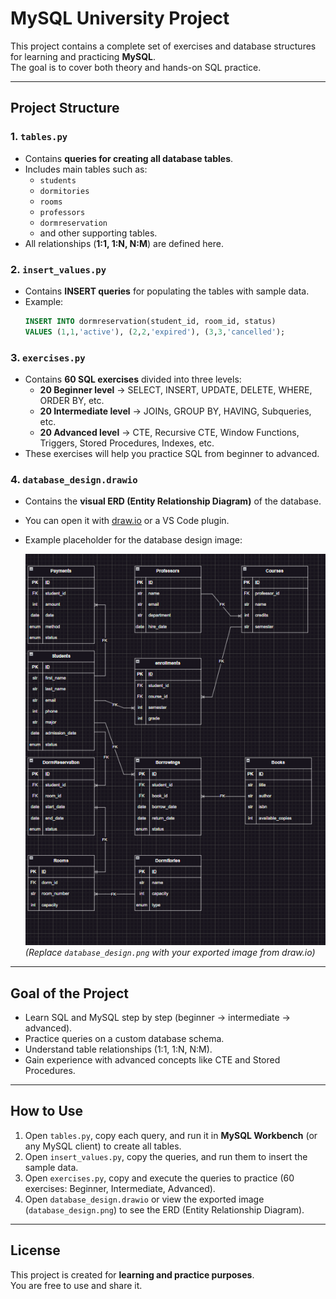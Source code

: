 # MySQL University Project

This project contains a complete set of exercises and database structures for learning and practicing **MySQL**.  
The goal is to cover both theory and hands-on SQL practice.

---

## Project Structure

### 1. `tables.py`
- Contains **queries for creating all database tables**.
- Includes main tables such as:
  - `students`
  - `dormitories`
  - `rooms`
  - `professors`
  - `dormreservation`
  - and other supporting tables.
- All relationships (**1:1, 1:N, N:M**) are defined here.

### 2. `insert_values.py`
- Contains **INSERT queries** for populating the tables with sample data.
- Example:
  ```sql
  INSERT INTO dormreservation(student_id, room_id, status)
  VALUES (1,1,'active'), (2,2,'expired'), (3,3,'cancelled');
  ```

### 3. `exercises.py`
- Contains **60 SQL exercises** divided into three levels:
  - **20 Beginner level** → SELECT, INSERT, UPDATE, DELETE, WHERE, ORDER BY, etc.
  - **20 Intermediate level** → JOINs, GROUP BY, HAVING, Subqueries, etc.
  - **20 Advanced level** → CTE, Recursive CTE, Window Functions, Triggers, Stored Procedures, Indexes, etc.  
- These exercises will help you practice SQL from beginner to advanced.

### 4. `database_design.drawio`
- Contains the **visual ERD (Entity Relationship Diagram)** of the database.
- You can open it with [draw.io](https://app.diagrams.net/) or a VS Code plugin.
- Example placeholder for the database design image:  

  ![Database Design](./Database_Design.png)  
  *(Replace `database_design.png` with your exported image from draw.io)*

---

## Goal of the Project
- Learn SQL and MySQL step by step (beginner → intermediate → advanced).
- Practice queries on a custom database schema.
- Understand table relationships (1:1, 1:N, N:M).
- Gain experience with advanced concepts like CTE and Stored Procedures.

---

## How to Use
1. Open `tables.py`, copy each query, and run it in **MySQL Workbench** (or any MySQL client) to create all tables.  
2. Open `insert_values.py`, copy the queries, and run them to insert the sample data.  
3. Open `exercises.py`, copy and execute the queries to practice (60 exercises: Beginner, Intermediate, Advanced).  
4. Open `database_design.drawio` or view the exported image (`database_design.png`) to see the ERD (Entity Relationship Diagram).

---

## License
This project is created for **learning and practice purposes**.  
You are free to use and share it.
